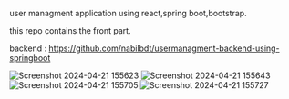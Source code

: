 user managment application using react,spring boot,bootstrap.

this repo contains the front part.

backend : https://github.com/nabilbdt/usermanagment-backend-using-springboot


![Screenshot 2024-04-21 155623](https://github.com/nabilbdt/usermanagment-front/assets/103845254/62e1e895-d8c2-4e90-b2cc-e81a968336ac)
![Screenshot 2024-04-21 155643](https://github.com/nabilbdt/usermanagment-front/assets/103845254/64f15ac2-1f16-4422-9a88-f53fa8846699)
![Screenshot 2024-04-21 155705](https://github.com/nabilbdt/usermanagment-front/assets/103845254/561a2220-77c4-4f06-8377-754e476e58ef)
![Screenshot 2024-04-21 155727](https://github.com/nabilbdt/usermanagment-front/assets/103845254/fe801cbf-9d82-4399-a2ee-bc480a801132)
